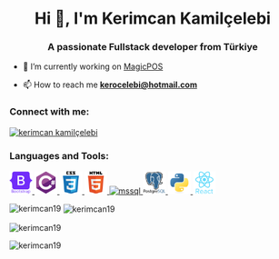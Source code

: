 <h1 align="center">Hi 👋, I'm Kerimcan Kamilçelebi</h1>
<h3 align="center">A passionate Fullstack developer from Türkiye</h3>



- 🔭 I’m currently working on [MagicPOS](https://resto.magicpay.ai/)

- 📫 How to reach me **kerocelebi@hotmail.com**

<h3 align="left">Connect with me:</h3>
<p align="left">
<a href="https://linkedin.com/in/kerimcan kamilçelebi" target="blank"><img align="center" src="https://raw.githubusercontent.com/rahuldkjain/github-profile-readme-generator/master/src/images/icons/Social/linked-in-alt.svg" alt="kerimcan kamilçelebi" height="30" width="40" /></a>
</p>

<h3 align="left">Languages and Tools:</h3>
<p align="left"> <a href="https://getbootstrap.com" target="_blank" rel="noreferrer"> <img src="https://raw.githubusercontent.com/devicons/devicon/master/icons/bootstrap/bootstrap-plain-wordmark.svg" alt="bootstrap" width="40" height="40"/> </a> <a href="https://www.w3schools.com/cs/" target="_blank" rel="noreferrer"> <img src="https://raw.githubusercontent.com/devicons/devicon/master/icons/csharp/csharp-original.svg" alt="csharp" width="40" height="40"/> </a> <a href="https://www.w3schools.com/css/" target="_blank" rel="noreferrer"> <img src="https://raw.githubusercontent.com/devicons/devicon/master/icons/css3/css3-original-wordmark.svg" alt="css3" width="40" height="40"/> </a> <a href="https://www.w3.org/html/" target="_blank" rel="noreferrer"> <img src="https://raw.githubusercontent.com/devicons/devicon/master/icons/html5/html5-original-wordmark.svg" alt="html5" width="40" height="40"/> </a> <a href="https://www.microsoft.com/en-us/sql-server" target="_blank" rel="noreferrer"> <img src="https://www.svgrepo.com/show/303229/microsoft-sql-server-logo.svg" alt="mssql" width="40" height="40"/> </a> <a href="https://www.postgresql.org" target="_blank" rel="noreferrer"> <img src="https://raw.githubusercontent.com/devicons/devicon/master/icons/postgresql/postgresql-original-wordmark.svg" alt="postgresql" width="40" height="40"/> </a> <a href="https://www.python.org" target="_blank" rel="noreferrer"> <img src="https://raw.githubusercontent.com/devicons/devicon/master/icons/python/python-original.svg" alt="python" width="40" height="40"/> </a> <a href="https://reactjs.org/" target="_blank" rel="noreferrer"> <img src="https://raw.githubusercontent.com/devicons/devicon/master/icons/react/react-original-wordmark.svg" alt="react" width="40" height="40"/> </a> </p>

<p><img align="left" src="https://github-readme-stats.vercel.app/api/top-langs?username=kerimcan19&show_icons=true&locale=en&layout=compact" alt="kerimcan19" /></p>

<p>&nbsp;<img align="center" src="https://github-readme-stats.vercel.app/api?username=kerimcan19&show_icons=true&locale=en" alt="kerimcan19" /></p>

<p><img align="center" src="https://github-readme-streak-stats.herokuapp.com/?user=kerimcan19&" alt="kerimcan19" /></p>

<p align="left"> <img src="https://komarev.com/ghpvc/?username=kerimcan19&label=Profile%20views&color=0e75b6&style=flat" alt="kerimcan19" /> </p>
